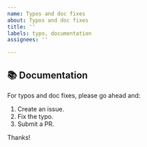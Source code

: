 ```yaml
---
name: Typos and doc fixes
about: Typos and doc fixes
title: ''
labels: typo, documentation
assignees: ''

---
```


## 📚 Documentation

For typos and doc fixes, please go ahead and:

1. Create an issue.
2. Fix the typo.   
3. Submit a PR.

Thanks!
